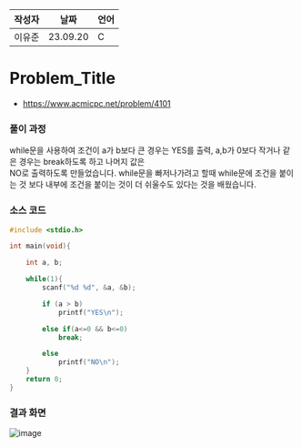 | 작성자  |   날짜   | 언어    |
| ------- | --------- | ------- |
| 이유준  | 23.09.20  | C       |

# Problem_Title

 - https://www.acmicpc.net/problem/4101
  

### 풀이 과정  
while문을 사용하여 조건이 a가 b보다 큰 경우는 YES를 출력, a,b가 0보다 작거나 같은 경우는 break하도록 하고 나머지 값은  
NO로 출력하도록 만들었습니다. 
while문을 빠저나가려고 할때 while문에 조건을 붙이는 것 보다 내부에 조건을 붙이는 것이 더 쉬울수도 있다는 것을 배웠습니다.

### 소스 코드

```c
#include <stdio.h>

int main(void){

    int a, b;

    while(1){
        scanf("%d %d", &a, &b);

        if (a > b)
            printf("YES\n");

        else if(a<=0 && b<=0)  
            break;  

        else
            printf("NO\n");    
    }
    return 0;
}
```

### 결과 화면
![image](https://github.com/gnbhub/20232_C_Algorithm/assets/77258639/90cf7e4c-c231-469a-97a8-110688728843)

